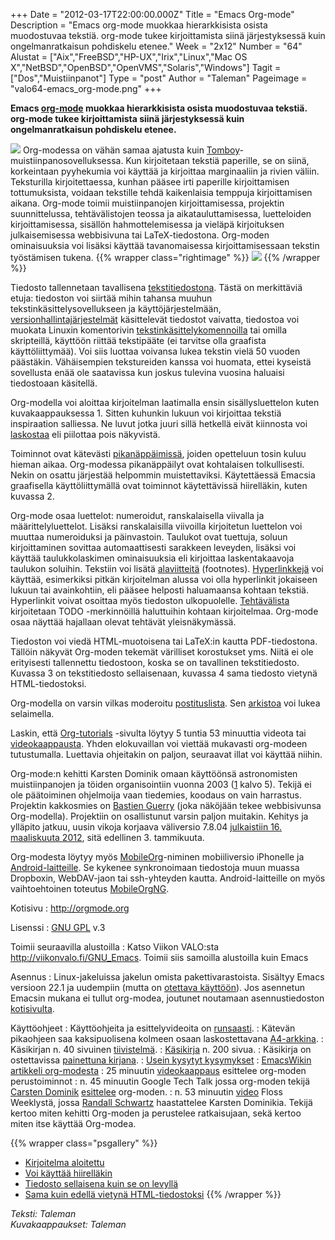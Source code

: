 +++
Date = "2012-03-17T22:00:00.000Z"
Title = "Emacs Org-mode"
Description = "Emacs org-mode muokkaa hierarkkisista osista muodostuvaa tekstiä. org-mode tukee kirjoittamista siinä järjestyksessä kuin ongelmanratkaisun pohdiskelu etenee."
Week = "2x12"
Number = "64"
Alustat = ["Aix","FreeBSD","HP-UX","Irix","Linux","Mac OS X","NetBSD","OpenBSD","OpenVMS","Solaris","Windows"]
Tagit = ["Dos","Muistiinpanot"]
Type = "post"
Author = "Taleman"
Pageimage = "valo64-emacs_org-mode.png"
+++


**Emacs [org-mode](http://en.wikipedia.org/wiki/Org-mode) muokkaa
hierarkkisista osista muodostuvaa tekstiä. org-mode tukee kirjoittamista
siinä järjestyksessä kuin ongelmanratkaisun pohdiskelu etenee.**

![ ](/images/valo64-emacs_org-mode.png "fig:valo64-emacs_org-mode.png")
Org-modessa on vähän samaa ajatusta kuin
[Tomboy](http://viikonvalo.fi/Tomboy)-muistiinpanosovelluksessa. Kun
kirjoitetaan tekstiä paperille, se on siinä, korkeintaan pyyhekumia voi
käyttää ja kirjoittaa marginaaliin ja rivien väliin. Teksturilla
kirjoitettaessa, kunhan pääsee irti paperille kirjoittamisen
tottumuksista, voidaan tekstille tehdä kaikenlaisia temppuja
kirjoittamisen aikana. Org-mode toimii muistiinpanojen kirjoittamisessa,
projektin suunnittelussa, tehtävälistojen teossa ja aikatauluttamisessa,
luetteloiden kirjoittamisessa, sisällön hahmottelemisessa ja vieläpä
kirjoituksen julkaisemisessa webbisivuna tai LaTeX-tiedostona. Org-moden
ominaisuuksia voi lisäksi käyttää tavanomaisessa kirjoittamisessaan
tekstin työstämisen tukena.
{{% wrapper class="rightimage" %}}
![ ](/images/Org-mode_organize.png "fig:Org-mode_organize.png")
{{% /wrapper %}}

Tiedosto tallennetaan tavallisena
[tekstitiedostona](http://fi.wikipedia.org/wiki/Tekstitiedosto). Tästä
on merkittäviä etuja: tiedoston voi siirtää mihin tahansa muuhun
tekstinkäsittelysovellukseen ja käyttöjärjestelmään,
[versionhallintajärjestelmät](http://fi.wikipedia.org/wiki/Versionhallinta)
käsittelevät tiedostot vaivatta, tiedostoa voi muokata Linuxin
komentorivin
[tekstinkäsittelykomennoilla](http://en.wikipedia.org/wiki/Category:Unix_text_processing_utilities)
tai omilla skripteillä, käyttöön riittää tekstipääte (ei tarvitse olla
graafista käyttöliittymää). Voi siis luottaa voivansa lukea tekstin
vielä 50 vuoden päästäkin. Vähäisempien tekstureiden kanssa voi huomata,
ettei kyseistä sovellusta enää ole saatavissa kun joskus tulevina
vuosina haluaisi tiedostoaan käsitellä.

Org-modella voi aloittaa kirjoitelman laatimalla ensin sisällysluettelon
kuten kuvakaappauksessa 1. Sitten kuhunkin lukuun voi kirjoittaa tekstiä
inspiraation salliessa. Ne luvut jotka juuri sillä hetkellä eivät
kiinnosta voi [laskostaa](http://en.wikipedia.org/wiki/Folding_editor)
eli piilottaa pois näkyvistä.

Toiminnot ovat kätevästi
[pikanäppäimissä](http://fi.wikipedia.org/wiki/Pikan%C3%A4pp%C3%A4in),
joiden opetteluun tosin kuluu hieman aikaa. Org-modessa pikanäppäilyt
ovat kohtalaisen tolkullisesti. Nekin on osattu järjestää helpommin
muistettaviksi. Käytettäessä Emacsia graafisella käyttöliittymällä ovat
toiminnot käytettävissä hiirelläkin, kuten kuvassa 2.

Org-mode osaa luettelot: numeroidut, ranskalaisella viivalla ja
määrittelyluettelot. Lisäksi ranskalaisilla viivoilla kirjoitetun
luettelon voi muuttaa numeroiduksi ja päinvastoin. Taulukot ovat
tuettuja, soluun kirjoittaminen sovittaa automaattisesti sarakkeen
leveyden, lisäksi voi käyttää taulukkolaskimen ominaisuuksia eli
kirjoittaa laskentakaavoja taulukon soluihin. Tekstiin voi lisätä
[alaviitteitä](http://en.wikipedia.org/wiki/Footnote) (footnotes).
[Hyperlinkkejä](http://fi.wikipedia.org/wiki/Hyperlinkki) voi käyttää,
esimerkiksi pitkän kirjoitelman alussa voi olla hyperlinkit jokaiseen
lukuun tai avainkohtiin, eli pääsee helposti haluamaansa kohtaan
tekstiä. Hyperlinkit voivat osoittaa myös tiedoston ulkopuolelle.
[Tehtävälista](http://en.wikipedia.org/wiki/Todo_list#Task_list)
kirjoitetaan TODO -merkinnöillä haluttuihin kohtaan kirjoitelmaa.
Org-mode osaa näyttää hajallaan olevat tehtävät yleisnäkymässä.

Tiedoston voi viedä HTML-muotoisena tai LaTeX:in kautta PDF-tiedostona.
Tällöin näkyvät Org-moden tekemät värilliset korostukset yms. Niitä ei
ole erityisesti tallennettu tiedostoon, koska se on tavallinen
tekstitiedosto. Kuvassa 3 on tekstitiedosto sellaisenaan, kuvassa 4 sama
tiedosto vietynä HTML-tiedostoksi.

Org-modella on varsin vilkas moderoitu
[postituslista](http://orgmode.org/org-mode-support.html). Sen
[arkistoa](http://news.gmane.org/gmane.emacs.orgmode) voi lukea
selaimella.

Laskin, että
[Org-tutorials](http://orgmode.org/worg/org-tutorials/index.html)
-sivulta löytyy 5 tuntia 53 minuuttia videota tai
[videokaappausta](http://en.wikipedia.org/wiki/Screencast). Yhden
elokuvaillan voi viettää mukavasti org-modeen tutustumalla. Luettavia
ohjeitakin on paljon, seuraavat illat voi käyttää niihin.

Org-mode:n kehitti Karsten Dominik omaan käyttöönsä astronomisten
muistiinpanojen ja töiden organisointiin vuonna 2003
([1](http://lumiere.ens.fr/~guerry/emacs-orgmode-gnu-hackers-meeting-2011.html)
kalvo 5). Tekijä ei ole päätoiminen ohjelmoija vaan tiedemies, koodaus
on vain harrastus. Projektin kakkosmies on [Bastien
Guerry](http://lumiere.ens.fr/~guerry/) (joka näköjään tekee
webbisivunsa Org-modella). Projektiin on osallistunut varsin paljon
muitakin. Kehitys ja ylläpito jatkuu, uusin vikoja korjaava väliversio
7.8.04 [julkaistiin 16. maaliskuuta
2012](http://orgmode.org/org-mode-news.html), sitä edellinen 3.
tammikuuta.

Org-modesta löytyy myös [MobileOrg](http://mobileorg.ncogni.to/)-niminen
mobiiliversio iPhonelle ja
[Android-laitteille](https://play.google.com/store/apps/details?id=com.matburt.mobileorg).
Se kykenee synkronoimaan tiedostoja muun muassa Dropboxin, WebDAV-jaon
tai ssh-yhteyden kautta. Android-laitteille on myös vaihtoehtoinen
toteutus
[MobileOrgNG](https://play.google.com/store/apps/details?id=com.matburt.mobileorg.ng).

Kotisivu
:   <http://orgmode.org>

Lisenssi
:   [GNU GPL](GNU_GPL) v.3

Toimii seuraavilla alustoilla
:   Katso Viikon VALO:sta <http://viikonvalo.fi/GNU_Emacs>. Toimii siis
    samoilla alustoilla kuin Emacs

Asennus
:   Linux-jakeluissa jakelun omista pakettivarastoista. Sisältyy Emacs
    versioon 22.1 ja uudempiin (mutta on [otettava
    käyttöön](http://orgmode.org/org.html#Activation)). Jos asennetun
    Emacsin mukana ei tullut org-modea, joutunet noutamaan
    asennustiedoston
    [kotisivulta](http://orgmode.org/org-mode-download.html).

Käyttöohjeet
:   Käyttöohjeita ja esittelyvideoita on
    [runsaasti](http://orgmode.org/org-mode-documentation.html).
:   Kätevän pikaohjeen saa kaksipuolisena kolmeen osaan laskostettavana
    [A4-arkkina](http://orgmode.org/orcgard.pdf).
:   Käsikirjan n. 40 sivuinen
    [tiivistelmä](http://orgmode.org/orgguide.pdf).
:   [Käsikirja](http://orgmode.org/manual/index.html) n. 200 sivua.
:   Käsikirja on ostettavissa [painettuna
    kirjana](http://www.network-theory.co.uk/org/manual/).
:   [Usein kysytyt kysymykset](http://orgmode.org/worg/org-faq.html)
:   [EmacsWikin artikkeli
    org-modesta](http://www.emacswiki.org/emacs/OrgMode)
:   25 minuutin [videokaappaus](http://jaderholm.com/screencasts.html)
    esittelee org-moden perustoiminnot
:   n. 45 minuutin Google Tech Talk jossa org-moden tekijä [Carsten
    Dominik](http://staff.science.uva.nl/~dominik/)
    [esittelee](http://orgmode.org/talks/GoogleTech.html) org-moden.
:   n. 53 minuutin [video](http://twit.tv/show/floss-weekly/136) Floss
    Weeklystä, jossa [Randall
    Schwartz](http://en.wikipedia.org/wiki/Randal_L._Schwartz)
    haastattelee Karsten Dominikia. Tekijä kertoo miten kehitti
    Org-moden ja perustelee ratkaisujaan, sekä kertoo miten itse käyttää
    Org-modea.

{{% wrapper class="psgallery" %}}
-   [Kirjoitelma aloitettu](/images/Org-mode-01.png)
-   [Voi käyttää hiirelläkin](/images/Org-mode-02.png)
-   [Tiedosto sellaisena kuin se on levyllä](/images/Org-mode-03.png)
-   [Sama kuin edellä vietynä HTML-tiedostoksi](/images/Org-mode-04.png)
{{% /wrapper %}}

*Teksti: Taleman* <br />
*Kuvakaappaukset: Taleman*

